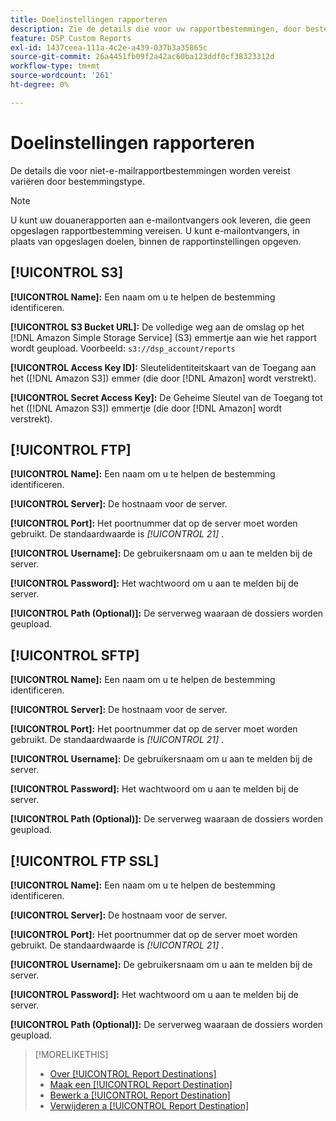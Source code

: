 ```yaml
---
title: Doelinstellingen rapporteren
description: Zie de details die voor uw rapportbestemmingen, door bestemmingstype worden vereist.
feature: DSP Custom Reports
exl-id: 1437ceea-111a-4c2e-a439-037b3a35865c
source-git-commit: 26a4451fb09f2a42ac60ba123ddf0cf38323312d
workflow-type: tm+mt
source-wordcount: '261'
ht-degree: 0%

---
```


# Doelinstellingen rapporteren

De details die voor niet-e-mailrapportbestemmingen worden vereist variëren door bestemmingstype.

>[!NOTE]
>
> U kunt uw douanerapporten aan e-mailontvangers ook leveren, die geen opgeslagen rapportbestemming vereisen. U kunt e-mailontvangers, in plaats van opgeslagen doelen, binnen de rapportinstellingen opgeven.

## [!UICONTROL S3]

**[!UICONTROL Name]:** Een naam om u te helpen de bestemming identificeren.

**[!UICONTROL S3 Bucket URL]:** De volledige weg aan de omslag op het [!DNL Amazon Simple Storage Service] (S3) emmertje aan wie het rapport wordt geupload. Voorbeeld: `s3://dsp_account/reports`

**[!UICONTROL Access Key ID]:** Sleutelidentiteitskaart van de Toegang aan het ([!DNL Amazon S3]) emmer (die door [!DNL Amazon] wordt verstrekt).

**[!UICONTROL Secret Access Key]:** De Geheime Sleutel van de Toegang tot het ([!DNL Amazon S3]) emmertje (die door [!DNL Amazon] wordt verstrekt).

## [!UICONTROL FTP]

**[!UICONTROL Name]:** Een naam om u te helpen de bestemming identificeren.

**[!UICONTROL Server]:** De hostnaam voor de server.

**[!UICONTROL Port]:** Het poortnummer dat op de server moet worden gebruikt. De standaardwaarde is *[!UICONTROL 21]* .

**[!UICONTROL Username]:** De gebruikersnaam om u aan te melden bij de server.

**[!UICONTROL Password]:** Het wachtwoord om u aan te melden bij de server.

**[!UICONTROL Path (Optional)]:** De serverweg waaraan de dossiers worden geupload.

## [!UICONTROL SFTP]

**[!UICONTROL Name]:** Een naam om u te helpen de bestemming identificeren.

**[!UICONTROL Server]:** De hostnaam voor de server.

**[!UICONTROL Port]:** Het poortnummer dat op de server moet worden gebruikt. De standaardwaarde is *[!UICONTROL 21]* .

**[!UICONTROL Username]:** De gebruikersnaam om u aan te melden bij de server.

**[!UICONTROL Password]:** Het wachtwoord om u aan te melden bij de server.

**[!UICONTROL Path (Optional)]:** De serverweg waaraan de dossiers worden geupload.

## [!UICONTROL FTP SSL]

**[!UICONTROL Name]:** Een naam om u te helpen de bestemming identificeren.

**[!UICONTROL Server]:** De hostnaam voor de server.

**[!UICONTROL Port]:** Het poortnummer dat op de server moet worden gebruikt. De standaardwaarde is *[!UICONTROL 21]* .

**[!UICONTROL Username]:** De gebruikersnaam om u aan te melden bij de server.

**[!UICONTROL Password]:** Het wachtwoord om u aan te melden bij de server.

**[!UICONTROL Path (Optional)]:** De serverweg waaraan de dossiers worden geupload.

>[!MORELIKETHIS]
>
>* [ Over [!UICONTROL Report Destinations]](/help/dsp/reports/report-destinations/report-destination-about.md)
>* [ Maak een [!UICONTROL Report Destination]](/help/dsp/reports/report-destinations/report-destination-create.md)
>* [ Bewerk a [!UICONTROL Report Destination]](/help/dsp/reports/report-destinations/report-destination-edit.md)
>* [ Verwijderen a [!UICONTROL Report Destination]](/help/dsp/reports/report-destinations/report-destination-delete.md)

